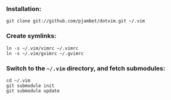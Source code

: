 ### Installation:
    git clone git://github.com/pjambet/dotvim.git ~/.vim

### Create symlinks:

    ln -s ~/.vim/vimrc ~/.vimrc
    ln -s ~/.vim/gvimrc ~/.gvimrc

### Switch to the `~/.vim` directory, and fetch submodules:

    cd ~/.vim
    git submodule init
    git submodule update
